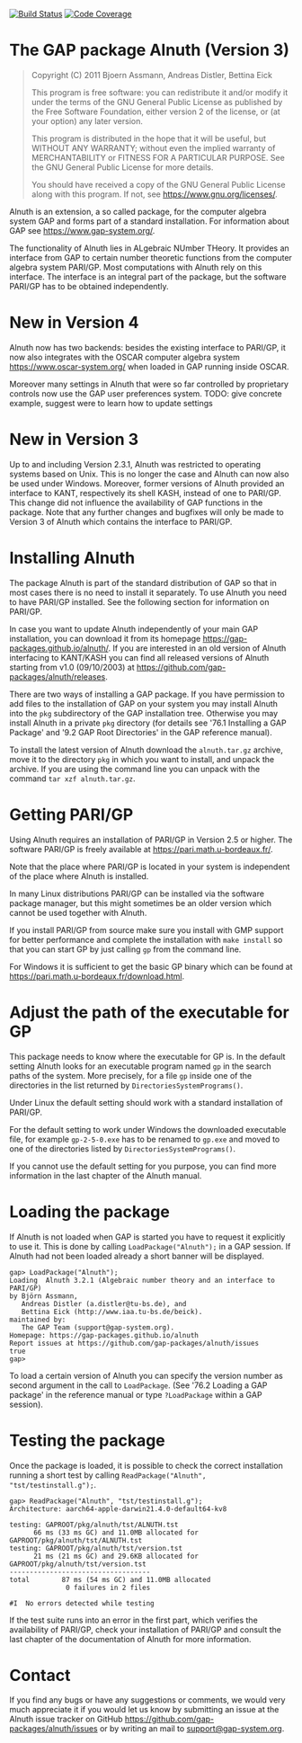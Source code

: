 [![Build Status](https://github.com/gap-packages/alnuth/workflows/CI/badge.svg?branch=master)](https://github.com/gap-packages/alnuth/actions?query=workflow%3ACI+branch%3Amaster)
[![Code Coverage](https://codecov.io/github/gap-packages/alnuth/coverage.svg?branch=master&token=)](https://codecov.io/gh/gap-packages/alnuth)

The GAP package Alnuth (Version 3)
==================================

> Copyright (C) 2011      Bjoern Assmann, Andreas Distler, Bettina Eick
> 
> This program is free software: you can redistribute it and/or modify
> it under the terms of the GNU General Public License as published by
> the Free Software Foundation, either version 2 of the license, or
> (at your option) any later version.
> 
> This program is distributed in the hope that it will be useful,
> but WITHOUT ANY WARRANTY; without even the implied warranty of
> MERCHANTABILITY or FITNESS FOR A PARTICULAR PURPOSE.  See the
> GNU General Public License for more details.
> 
> You should have received a copy of the GNU General Public License
> along with this program. If not, see <https://www.gnu.org/licenses/>.


Alnuth is an extension, a so called package, for the computer algebra system
GAP and forms part of a standard installation. For information about GAP see
<https://www.gap-system.org/>.

The functionality of Alnuth lies in ALgebraic NUmber THeory. It provides an
interface from GAP to certain number theoretic functions from the computer
algebra system PARI/GP. Most computations with Alnuth rely on this interface.
The interface is an integral part of the package, but the software PARI/GP
has to be obtained independently.


New in Version 4
================

Alnuth now has two backends: besides the existing interface to PARI/GP, it now
also integrates with the OSCAR computer algebra system <https://www.oscar-system.org/>
when loaded in GAP running inside OSCAR.

Moreover many settings in Alnuth that were so far controlled by proprietary controls
now use the GAP user preferences system.
TODO: give concrete example, suggest were to learn how to update settings

New in Version 3
================

Up to and including Version 2.3.1, Alnuth was restricted to operating systems
based on Unix. This is no longer the case and Alnuth can now also be used
under Windows. Moreover, former versions of Alnuth provided an interface to
KANT, respectively its shell KASH, instead of one to PARI/GP. This change did
not influence the availability of GAP functions in the package. Note that any
further changes and bugfixes will only be made to Version 3 of Alnuth which
contains the interface to PARI/GP.


Installing Alnuth
=================

The package Alnuth is part of the standard distribution of GAP so that in most
cases there is no need to install it separately. To use Alnuth you need to
have PARI/GP installed. See the following section for information on PARI/GP.

In case you want to update Alnuth independently of your main GAP installation,
you can download it from its homepage <https://gap-packages.github.io/alnuth/>.
If you are interested in an old version of Alnuth interfacing to KANT/KASH
you can find all released versions of Alnuth starting from v1.0 (09/10/2003)
at <https://github.com/gap-packages/alnuth/releases>.

There are two ways of installing a GAP package. If you have permission to add
files to the installation of GAP on your system you may install Alnuth into
the `pkg` subdirectory of the GAP installation tree. Otherwise you may install
Alnuth in a private `pkg` directory (for details see '76.1 Installing a GAP
Package' and '9.2 GAP Root Directories' in the GAP reference manual).

To install the latest version of Alnuth download the `alnuth.tar.gz` archive,
move it to the directory `pkg` in which you want to install, and unpack the
archive. If you are using the command line you can unpack with the command
`tar xzf alnuth.tar.gz`.


Getting PARI/GP
===============

Using Alnuth requires an installation of PARI/GP in Version 2.5 or higher. The
software PARI/GP is freely available at <https://pari.math.u-bordeaux.fr/>.

Note that the place where PARI/GP is located in your system is independent of
the place where Alnuth is installed.

In many Linux distributions PARI/GP can be installed via the software package
manager, but this might sometimes be an older version which cannot be used
together with Alnuth.

If you install PARI/GP from source make sure you install with GMP support for
better performance and complete the installation with `make install` so that
you can start GP by just calling `gp` from the command line.

For Windows it is sufficient to get the basic GP binary which can be found at
<https://pari.math.u-bordeaux.fr/download.html>.


Adjust the path of the executable for GP
========================================

This package needs to know where the executable for GP is. In the default
setting Alnuth looks for an executable program named `gp` in the search paths
of the system. More precisely, for a file `gp` inside one of the directories
in the list returned by `DirectoriesSystemPrograms()`.

Under Linux the default setting should work with a standard installation of
PARI/GP.

For the default setting to work under Windows the downloaded executable file,
for example `gp-2-5-0.exe` has to be renamed to `gp.exe` and moved to one of
the directories listed by `DirectoriesSystemPrograms()`.

If you cannot use the default setting for you purpose, you can find more
information in the last chapter of the Alnuth manual.


Loading the package
===================

If Alnuth is not loaded when GAP is started you have to request it explicitly
to use it. This is done by calling `LoadPackage("Alnuth");` in a GAP session.
If Alnuth had not been loaded already a short banner will be displayed.

    gap> LoadPackage("Alnuth");
    Loading  Alnuth 3.2.1 (Algebraic number theory and an interface to PARI/GP)
    by Björn Assmann,
       Andreas Distler (a.distler@tu-bs.de), and
       Bettina Eick (http://www.iaa.tu-bs.de/beick).
    maintained by:
       The GAP Team (support@gap-system.org).
    Homepage: https://gap-packages.github.io/alnuth
    Report issues at https://github.com/gap-packages/alnuth/issues
    true
    gap>

To load a certain version of Alnuth you can specify the version number as
second argument in the call to `LoadPackage`. (See '76.2 Loading a GAP
package' in the reference manual or type `?LoadPackage` within a GAP session).


Testing the package
===================

Once the package is loaded, it is possible to check the correct installation
running a short test by calling `ReadPackage("Alnuth", "tst/testinstall.g");`.

    gap> ReadPackage("Alnuth", "tst/testinstall.g");
    Architecture: aarch64-apple-darwin21.4.0-default64-kv8

    testing: GAPROOT/pkg/alnuth/tst/ALNUTH.tst
          66 ms (33 ms GC) and 11.0MB allocated for GAPROOT/pkg/alnuth/tst/ALNUTH.tst
    testing: GAPROOT/pkg/alnuth/tst/version.tst
          21 ms (21 ms GC) and 29.6KB allocated for GAPROOT/pkg/alnuth/tst/version.tst
    -----------------------------------
    total        87 ms (54 ms GC) and 11.0MB allocated
                  0 failures in 2 files

    #I  No errors detected while testing

If the test suite runs into an error in the first part, which verifies the
availability of PARI/GP, check your installation of PARI/GP and consult the
last chapter of the documentation of Alnuth for more information.


Contact
=======

If you find any bugs or have any suggestions or comments, we would very much
appreciate it if you would let us know by submitting an issue at the Alnuth
issue tracker on GitHub <https://github.com/gap-packages/alnuth/issues> or by
writing an mail to <support@gap-system.org>.
